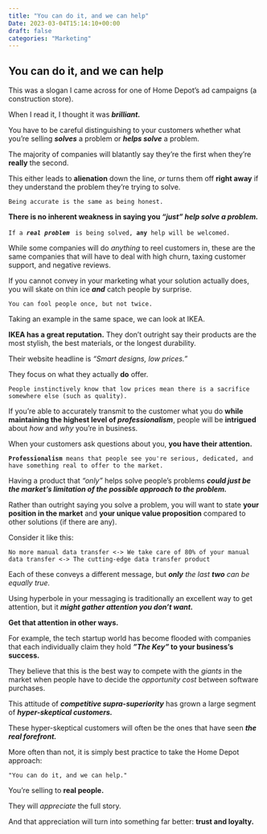 ```yaml
---
title: "You can do it, and we can help"
Date: 2023-03-04T15:14:10+00:00
draft: false
categories: "Marketing"
---
```

## You can do it, and we can help

This was a slogan I came across for one of Home Depot’s ad campaigns (a construction store).

When I read it, I thought it was ***brilliant.***

You have to be careful distinguishing to your customers whether what you’re selling ***solves*** a problem or ***helps solve*** a problem.

The majority of companies will blatantly say they’re the first when they’re **really** the second.

This either leads to **alienation** down the line, *or* turns them off **right away** if they understand the problem they’re trying to solve.

`Being accurate is the same as being honest.`

**There is no inherent weakness in saying you *“just” help solve a problem.***

`If a `***`real problem `*** `is being solved, `**`any `**`help will be welcomed.`

While some companies will do *anything* to reel customers in, these are the same companies that will have to deal with high churn, taxing customer support, and negative reviews.

If you cannot convey in your marketing what your solution actually does, you will skate on thin ice ***and*** catch people by surprise.

`You can fool people once, but not twice.`

Taking an example in the same space, we can look at IKEA.

**IKEA has a great reputation.** They don’t outright say their products are the most stylish, the best materials, or the longest durability.

Their website headline is *“Smart designs, low prices.”*

They focus on what they actually **do** offer.

`People instinctively know that low prices mean there is a sacrifice somewhere else (such as quality).`

If you’re able to accurately transmit to the customer what you do **while maintaining the highest level of *professionalism***, people will be **intrigued** about *how* and *why* you’re in business.

When your customers ask questions about you, **you have their attention.**

**`Professionalism `**`means that people see you're serious, dedicated, and have something real to offer to the market.`

Having a product that *“only”* helps solve people’s problems ***could just be the market’s limitation of the possible approach to the problem.***

Rather than outright saying you solve a problem, you will want to state **your position in the market** and **your unique value proposition** compared to other solutions (if there are any).

Consider it like this:

`No more manual data transfer <-> We take care of 80% of your manual data transfer <-> The cutting-edge data transfer product`

Each of these conveys a different message, but ***only** the last **two** can be equally true.*

Using hyperbole in your messaging is traditionally an excellent way to get attention, but it ***might gather attention you don’t want.***

**Get that attention in other ways.**

For example, the tech startup world has become flooded with companies that each individually claim they hold ***”The Key”* to your business’s success.**

They believe that this is the best way to compete with the *giants* in the market when people have to decide the *opportunity cost* between software purchases.

This attitude of ***competitive supra-superiority*** has grown a large segment of ***hyper-skeptical customers.***

These hyper-skeptical customers will often be the ones that have seen ***the real forefront.***

More often than not, it is simply best practice to take the Home Depot approach:

`"You can do it, and we can help."`

You’re selling to **real people.**

They will *appreciate* the full story.

And that appreciation will turn into something far better: **trust and loyalty.**